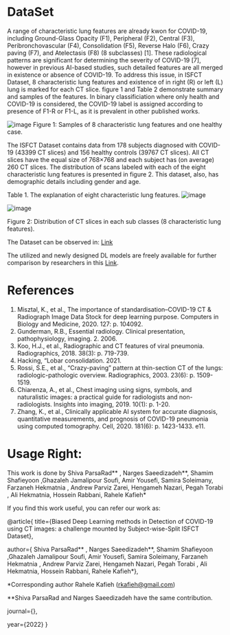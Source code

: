 # DataSet
A range of characteristic lung features are already kwon for COVID-19, including Ground-Glass Opacity (F1), Peripheral (F2), Central (F3), Peribronchovascular (F4),  Consolidation (F5), Reverse Halo (F6), Crazy paving (F7), and Atelectasis (F8) (8 subclasses) [1]. These radiological patterns are significant for determining the severity of COVID-19 [7], however in previous AI-based studies, such detailed features are all merged in existence or absence of COVID-19. To address this issue, in ISFCT Dataset, 8 characteristic lung features and existence of in right (R) or left (L) lung is marked for each CT slice. figure 1 and Table 2 demonstrate summary and samples of the features. In binary classificiation where only health and COVID-19 is considered, the COVID-19 label is assigned according to presence of F1-R or F1-L, as it is prevalent in other published works.

![image](https://user-images.githubusercontent.com/66547627/173172437-cd4fc674-957f-4f0a-9007-081c5da87b47.png)
Figure 1: Samples of 8 characteristic lung features and one healthy case.

The ISFCT Dataset contains data from 178 subjects diagnosed with COVID-19 (43399 CT slices) and 156 healthy controls (39767 CT slices). All CT slices have the equal size of 768×768 and each subject has (on average) 260 CT slices. The distribution of scans labeled with each of the eight characteristic lung features is presented in figure 2. This dataset, also, has demographic details including gender and age.

Table 1. The explanation of eight characteristic lung features.
![image](https://user-images.githubusercontent.com/66547627/173172766-ce3bafe6-1f01-47ac-be7f-8cf101ca9ded.png)


![image](https://user-images.githubusercontent.com/66547627/173172510-0059aa00-4073-4f63-864c-7ef94f325e84.png)

Figure 2: Distribution of CT slices in each sub classes (8 characteristic lung features).

The Dataset can be observed in: [Link](https://drive.google.com/drive/folders/1wAO8Dof44lmcNieWtCpU-LTEiqxpyuAA?usp=sharing) 

The utilized and newly designed DL models are freely available for further comparison by researchers in this [Link](https://github.com/ShivaP69/Investigation_bias_deepCOVID).

# References
1.	Misztal, K., et al., The importance of standardisation–COVID-19 CT & Radiograph Image Data Stock for deep learning purpose. Computers in Biology and Medicine, 2020. 127: p. 104092.
2.	Gunderman, R.B., Essential radiology. Clinical presentation, pathophysiology, imaging. 2. 2006.
3.	Koo, H.J., et al., Radiographic and CT features of viral pneumonia. Radiographics, 2018. 38(3): p. 719-739.
4.	Hacking, “Lobar consolidation. 2021.
5.	Rossi, S.E., et al., “Crazy-paving” pattern at thin-section CT of the lungs: radiologic-pathologic overview. Radiographics, 2003. 23(6): p. 1509-1519.
6.	Chiarenza, A., et al., Chest imaging using signs, symbols, and naturalistic images: a practical guide for radiologists and non-radiologists. Insights into imaging, 2019. 10(1): p. 1-20.
7.	Zhang, K., et al., Clinically applicable AI system for accurate diagnosis, quantitative measurements, and prognosis of COVID-19 pneumonia using computed tomography. Cell, 2020. 181(6): p. 1423-1433. e11.

# Usage Right:

This work is done by  Shiva ParsaRad** , Narges Saeedizadeh**, Shamim Shafieyoon ,Ghazaleh Jamalipour Soufi, Amir Yousefi, Samira Soleimany, Farzaneh Hekmatnia , Andrew Parviz Zarei, Hengameh Nazari, Pegah Torabi , Ali Hekmatnia, Hossein Rabbani, Rahele Kafieh*

If you find this work useful, you can refer our work as:

@article{ title={Biased Deep Learning methods in Detection of COVID-19 using CT images: a challenge mounted by Subject-wise-Split ISFCT Dataset},

author={ Shiva ParsaRad** , Narges Saeedizadeh**, Shamim Shafieyoon ,Ghazaleh Jamalipour Soufi, Amir Yousefi, Samira Soleimany, Farzaneh Hekmatnia , Andrew Parviz Zarei, Hengameh Nazari, Pegah Torabi , Ali Hekmatnia, Hossein Rabbani, Rahele Kafieh*},

*Corresponding author Rahele Kafieh (rkafieh@gmail.com)

**Shiva ParsaRad and Narges Saeedizadeh have the same contribution.

journal={},

year={2022} }
